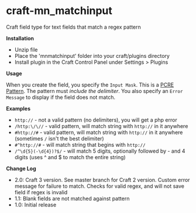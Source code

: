 craft-mn_matchinput
===================

Craft field type for text fields that match a regex pattern

**Installation**

- Unzip file
- Place the 'mnmatchinput' folder into your craft/plugins directory
- Install plugin in the Craft Control Panel under Settings > Plugins

**Usage**

When you create the field, you specify the `Input Mask`. This is a [PCRE Pattern](http://php.net/manual/en/pcre.pattern.php). The pattern must _include the delimiter_. You also specify an `Error Message` to display if the field does not match.

**Examples**

- `http://` - not a valid pattern (no delimiters), you will get a php error
- `/http:\/\//` - valid pattern, will match string with `http://` in it anywhere
- `#http://#` - valid pattern, will match string with `http://` in it anywhere (sometimes `/` isn't the best delimiter)
- `#^http://#` - will match string that begins with `http://`
- `/^\d{5}(-\d{4})?$/` - will match 5 digits, optionally followed by - and 4 digits (uses ^ and $ to match the entire string)

**Change Log**

- 2.0: Craft 3 version. See master branch for Craft 2 version. Custom error message for failure to match. Checks for valid regex, and will not save field if regex is invalid
- 1.1: Blank fields are not matched against pattern
- 1.0: Initial release